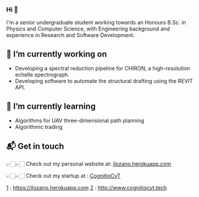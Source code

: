 ### Hi 👋

I'm a senior undergraduate student working towards an Honours B.Sc. in Physics and Computer Science, with Engineering background and experience in Research and Software Development. 


## 🔭 I’m currently working on  
- Developing a spectral reduction pipeline for CHIRON, a high-resolution echelle spectrograph.
- Developing software to automate the structural drafting using the REVIT API.

## 🌱 I’m currently learning 
- Algorithms for UAV three-dimensional path planning
- Algorithmic trading

## 📬 Get in touch

👉🏻👉🏻 Check out my personal website at: [jlozano.herokuapp.com][1]  

👉🏻👉🏻 Check out my startup at : [CognitioCyT][2] 

[1] : https://jlozano.herokuapp.com
[2] : http://www.cognitiocyt.tech


[1]:
  https://natterstefan.me/?utm_source=github.com&utm_medium=gh-profile-natterstefan&utm_campaign=natterstefan
[2]: https://www.linkedin.com/in/natterstefan
[3]: https://www.twitter.com/natterstefan
[4]: https://blog.natterstefan.me
[5]:
  https://newsletter.natterstefan.me?utm_source=github.com&utm_medium=gh-profile-natterstefan&utm_campaign=natterstefan
[6]: https://medium.com/@natterstefan
[7]: https://hashnode.com/@natterstefan
[8]: https://nttr.st/2QoQhEb
[9]: https://nttr.st/2YEatXb
[10]: https://dev.to/natterstefan


